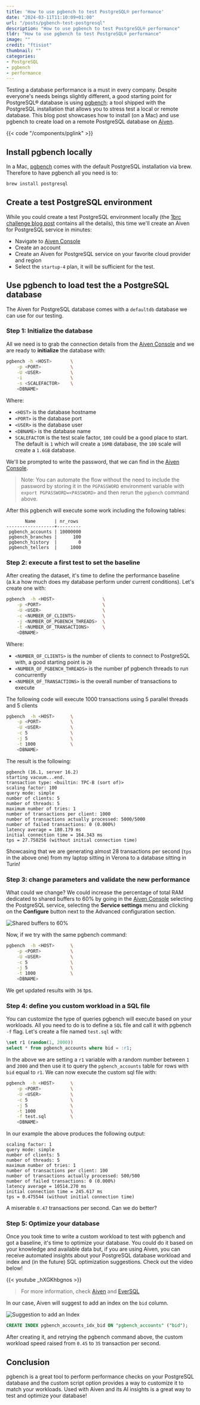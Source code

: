 ```yaml
---
title: 'How to use pgbench to test PostgreSQL® performance'
date: "2024-03-11T11:10:09+01:00"
url: "/posts/pgbench-test-postgresql"
description: "How to use pgbench to test PostgreSQL® performance"
tldr: "How to use pgbench to test PostgreSQL® performance"
image: ""
credit: "ftisiot"
thumbnail: ""
categories:
- PostgreSQL
- pgbench
- performance
---
```


Testing a database performance is a must in every company. Despite everyone's needs beings slightly different, a good starting point for PostgreSQL® database is using [pgbench](https://www.postgresql.org/docs/current/pgbench.html): a tool shipped with the PostgreSQL installation that allows you to stress test a local or remote database. 
This blog post showcases how to install (on a Mac) and use pgbench to create load on a remote PostgreSQL database on [Aiven](https://go.aiven.io/francesco-signup).

<!--more-->

{{< code "/components/pglink" >}}

## Install pgbench locally

In a Mac, [pgbench](https://www.postgresql.org/docs/current/pgbench.html) comes with the default PostgreSQL installation via brew. Therefore to have pgbench all you need is to:

```bash
brew install postgresql
```

## Create a test PostgreSQL environment

While you could create a test PostgreSQL environment locally (the [1brc challenge blog post](/posts/1brows) contains all the details), this time we'll create an Aiven for PostgreSQL service in minutes:

* Navigate to [Aiven Console](https://go.aiven.io/francesco-signup)
* Create an account
* Create an Aiven for PostgreSQL service on your favorite cloud provider and region 
* Select the `startup-4` plan, it will be sufficient for the test.

## Use pgbench to load test the a PostgreSQL database

The Aiven for PostgreSQL database comes with a `defaultdb` database we can use for our testing. 

### Step 1: Initialize the database

All we need is to grab the connection details from the [Aiven Console](https://go.aiven.io/francesco-signup) and we are ready to **initialize** the database with:

```bash
pgbench -h <HOST>       \
    -p <PORT>           \
    -U <USER>           \
    -i                  \
    -s <SCALEFACTOR>    \
    <DBNAME>
```

Where:
* `<HOST>` is the database hostname
* `<PORT>` is the database port
* `<USER>` is the database user
* `<DBNAME>` is the database name
* `SCALEFACTOR` is the test scale factor, `100` could be a good place to start. The default is `1` which will create a `16MB` database, the `100` scale will create a `1.6GB` database.

We'll be prompted to write the password, that we can find in the [Aiven Console](https://go.aiven.io/francesco-signup). 

> Note: You can automate the flow without the need to include the password by storing it in the `PGPASSWORD` environment variable with
  `export PGPASSWORD=<PASSWORD>` and then rerun the `pgbench` command above.

After this pgbench will execute some work including the following tables:

```text
       Name       | nr_rows
------------------+---------
 pgbench_accounts | 10000000
 pgbench_branches |      100
 pgbench_history  |        0 
 pgbench_tellers  |     1000
```

### Step 2: execute a first test to set the baseline

After creating the dataset, it's time to define the performance baseline (a.k.a how much does my database perform under current conditions). Let's create one with:

```bash
pgbench  -h <HOST>                  \
    -p <PORT>                       \
    -U <USER>                       \
    -c <NUMBER_OF_CLIENTS>          \
    -j <NUMBER_OF_PGBENCH_THREADS>  \
    -t <NUMBER_OF_TRANSACTIONS>     \
    <DBNAME>
```

Where:

* `<NUMBER_OF_CLIENTS>` is the number of clients to connect to PostgreSQL with, a good starting point is `20`
* `<NUMBER_OF_PGBENCH_THREADS>` is the number pf pgbench threads to run concurrently
* `<NUMBER_OF_TRANSACTIONS>` is the overall number of transactions to execute

The following code will execute 1000 transactions using 5 parallel threads and 5 clients

```bash
pgbench  -h <HOST>      \
    -p <PORT>           \
    -U <USER>           \
    -c 5                \
    -j 5                \
    -t 1000             \
    <DBNAME>
```

The result is the following:

```text
pgbench (16.1, server 16.2)
starting vacuum...end.
transaction type: <builtin: TPC-B (sort of)>
scaling factor: 100
query mode: simple
number of clients: 5
number of threads: 5
maximum number of tries: 1
number of transactions per client: 1000
number of transactions actually processed: 5000/5000
number of failed transactions: 0 (0.000%)
latency average = 180.179 ms
initial connection time = 164.343 ms
tps = 27.750256 (without initial connection time)
```

Showcasing that we are generating almost 28 transactions per second (`tps` in the above one) from my laptop sitting in Verona to a database sitting in Turin!

### Step 3: change parameters and validate the new performance

What could we change? We could increase the percentage of total RAM dedicated to shared buffers to 60% by going in the [Aiven Console](https://go.aiven.io/francesco-signup) selecting the PostgreSQL service, selecting the **Service settings** menu and clicking on the **Configure** button next to the Advanced configuration section.

![Shared buffers to 60%](/images/2024/shared_buffers.png)

Now, if we try with the same pgbench command:

```bash
pgbench  -h <HOST>      \
    -p <PORT>           \
    -U <USER>           \
    -c 5                \
    -j 5                \
    -t 1000             \
    <DBNAME>
```

We get updated results with `36` tps.

### Step 4: define you custom workload in a SQL file

You can customize the type of queries pgbench will execute based on your workloads. All you need to do is to define a `SQL` file and call it with pgbench `-f` flag. Let's create a file named `test.sql` with:

```sql
\set r1 (random(1, 2000))
select * from pgbench_accounts where bid = :r1;
```

In the above we are setting a `r1` variable with a random number between `1` and `2000` and then use it to query the `pgbench_accounts` table for rows with `bid` equal to `r1`.
We can now execute the custom sql file with:

```bash
pgbench  -h <HOST>      \
    -p <PORT>           \
    -U <USER>           \
    -c 5                \
    -j 5                \
    -t 1000             \
    -f test.sql         \
    <DBNAME>
```

In our example the above produces the following output:

```
scaling factor: 1
query mode: simple
number of clients: 5
number of threads: 5
maximum number of tries: 1
number of transactions per client: 100
number of transactions actually processed: 500/500
number of failed transactions: 0 (0.000%)
latency average = 10514.270 ms
initial connection time = 245.617 ms
tps = 0.475544 (without initial connection time)
``` 

A miserable `0.47` transactions per second. Can we do better?

### Step 5: Optimize your database

Once you took time to write a custom workload to test with pgbench and got a baseline, it's time to optimize your database. You could do it based on your knowledge and available data but, if you are using Aiven, you can receive automated insights about your PostgreSQL database workload and index and (in the future) SQL optimization suggestions. Check out the video below!

{{< youtube _hXGKhbgnos >}}

> For more information, check [Aiven](https://go.aiven.io/francesco-signup) and [EverSQL](https://www.eversql.com/?utm_medium=organic&utm_source=ext_blog&utm_content=ftisiotpgbench)

In our case, Aiven will suggest to add an index on the `bid` column.

![Suggestion to add an Index](/images/2024/index_suggestion.png)

```sql
CREATE INDEX pgbench_accounts_idx_bid ON "pgbench_accounts" ("bid");
```

After creating it, and retrying the pgbench command above, the custom workload speed raised from `0.45` to `35` transaction per second.

## Conclusion

pgbench is a great tool to perform performance checks on your PostgreSQL database and the custom script option provides a way to customize it to match your workloads. Used with Aiven and its AI insights is a great way to test and optimize your database!